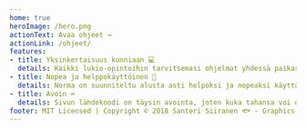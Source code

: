 ```yaml
---
home: true
heroImage: /hero.png
actionText: Avaa ohjeet →
actionLink: /ohjeet/
features:
- title: Yksinkertaisuus kunniaan 💻
  details: Kaikki lukio-opintoihin tarvitsemasi ohjelmat yhdessä paikassa. Ja asennusohjeen kanssa!
- title: Nopea ja helppokäyttöinen 💨
  details: Norma on suunniteltu alusta asti helpoksi ja nopeaksi käyttää, niin tietokoneella kuin puhelimellakin.
- title: Avoin ⌨️
  details: Sivun lähdekoodi on täysin avointa, joten kuka tahansa voi osallistua norman kehittämiseen! 
footer: MIT Licensed | Copyright © 2018 Santeri Siiranen 🐟 - Graphics by Mikael Karuveha 💙
---
```

